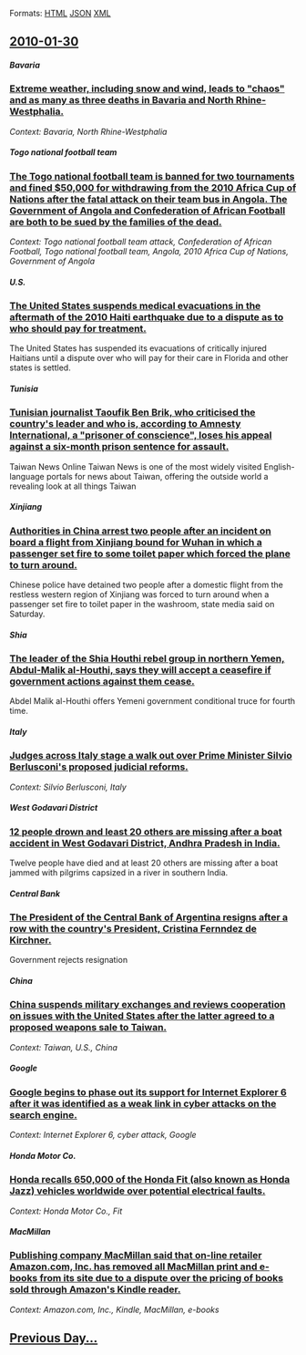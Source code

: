 
Formats: [HTML](2010/01/30/index.html)  [JSON](2010/01/30/index.json)  [XML](2010/01/30/index.xml)  

## [2010-01-30](/news/2010/01/30/index.md)

##### Bavaria
### [Extreme weather, including snow and wind, leads to "chaos" and as many as three deaths in Bavaria and North Rhine-Westphalia. ](/news/2010/01/30/extreme-weather-including-snow-and-wind-leads-to-chaos-and-as-many-as-three-deaths-in-bavaria-and-north-rhine-westphalia.md)
_Context: Bavaria, North Rhine-Westphalia_

##### Togo national football team
### [The Togo national football team is banned for two tournaments and fined $50,000 for withdrawing from the 2010 Africa Cup of Nations after the fatal attack on their team bus in Angola. The Government of Angola and Confederation of African Football are both to be sued by the families of the dead. ](/news/2010/01/30/the-togo-national-football-team-is-banned-for-two-tournaments-and-fined-50-000-for-withdrawing-from-the-2010-africa-cup-of-nations-after-th.md)
_Context: Togo national football team attack, Confederation of African Football, Togo national football team, Angola, 2010 Africa Cup of Nations, Government of Angola_

##### U.S.
### [The United States suspends medical evacuations in the aftermath of the 2010 Haiti earthquake due to a dispute as to who should pay for treatment. ](/news/2010/01/30/the-united-states-suspends-medical-evacuations-in-the-aftermath-of-the-2010-haiti-earthquake-due-to-a-dispute-as-to-who-should-pay-for-treat.md)
The United States has suspended its evacuations of critically injured Haitians until a dispute over who will pay for their care in Florida and other states is settled.

##### Tunisia
### [Tunisian journalist Taoufik Ben Brik, who criticised the country's leader and who is, according to Amnesty International, a "prisoner of conscience", loses his appeal against a six-month prison sentence for assault. ](/news/2010/01/30/tunisian-journalist-taoufik-ben-brik-who-criticised-the-country-s-leader-and-who-is-according-to-amnesty-international-a-prisoner-of-con.md)
Taiwan News Online Taiwan News is one of the most widely visited English-language portals for news about Taiwan, offering the outside world a revealing look at all things Taiwan

##### Xinjiang
### [Authorities in China arrest two people after an incident on board a flight from Xinjiang bound for Wuhan in which a passenger set fire to some toilet paper which forced the plane to turn around. ](/news/2010/01/30/authorities-in-china-arrest-two-people-after-an-incident-on-board-a-flight-from-xinjiang-bound-for-wuhan-in-which-a-passenger-set-fire-to-so.md)
Chinese police have detained two people after a domestic flight from the restless western region of Xinjiang was forced to turn around when a passenger set fire to toilet paper in the washroom, state media said on Saturday.

##### Shia
### [The leader of the Shia Houthi rebel group in northern Yemen, Abdul-Malik al-Houthi, says they will accept a ceasefire if government actions against them cease. ](/news/2010/01/30/the-leader-of-the-shia-houthi-rebel-group-in-northern-yemen-abdul-malik-al-houthi-says-they-will-accept-a-ceasefire-if-government-actions.md)
Abdel Malik al-Houthi offers Yemeni government conditional truce for fourth time.

##### Italy
### [Judges across Italy stage a walk out over Prime Minister Silvio Berlusconi's proposed judicial reforms. ](/news/2010/01/30/judges-across-italy-stage-a-walk-out-over-prime-minister-silvio-berlusconi-s-proposed-judicial-reforms.md)
_Context: Silvio Berlusconi, Italy_

##### West Godavari District
### [12 people drown and least 20 others are missing after a boat accident in West Godavari District, Andhra Pradesh in India. ](/news/2010/01/30/12-people-drown-and-least-20-others-are-missing-after-a-boat-accident-in-west-godavari-district-andhra-pradesh-in-india.md)
Twelve people have died and at least 20 others are missing after a boat jammed with pilgrims capsized in a river in southern India.

##### Central Bank
### [The President of the Central Bank of Argentina resigns after a row with the country's President, Cristina Fernndez de Kirchner. ](/news/2010/01/30/the-president-of-the-central-bank-of-argentina-resigns-after-a-row-with-the-country-s-president-cristina-fernandez-de-kirchner.md)
Government rejects resignation

##### China
### [China suspends military exchanges and reviews cooperation on issues with the United States after the latter agreed to a proposed weapons sale to Taiwan. ](/news/2010/01/30/china-suspends-military-exchanges-and-reviews-cooperation-on-issues-with-the-united-states-after-the-latter-agreed-to-a-proposed-weapons-sal.md)
_Context: Taiwan, U.S., China_

##### Google
### [Google begins to phase out its support for Internet Explorer 6 after it was identified as a weak link in cyber attacks on the search engine. ](/news/2010/01/30/google-begins-to-phase-out-its-support-for-internet-explorer-6-after-it-was-identified-as-a-weak-link-in-cyber-attacks-on-the-search-engine.md)
_Context: Internet Explorer 6, cyber attack, Google_

##### Honda Motor Co.
### [Honda recalls 650,000 of the Honda Fit (also known as Honda Jazz) vehicles worldwide over potential electrical faults. ](/news/2010/01/30/honda-recalls-650-000-of-the-honda-fit-also-known-as-honda-jazz-vehicles-worldwide-over-potential-electrical-faults.md)
_Context: Honda Motor Co., Fit_

##### MacMillan
### [Publishing company MacMillan said that on-line retailer Amazon.com, Inc. has removed all MacMillan print and e-books from its site due to a dispute over the pricing of books sold through Amazon's Kindle reader. ](/news/2010/01/30/publishing-company-macmillan-said-that-on-line-retailer-amazon-com-inc-has-removed-all-macmillan-print-and-e-books-from-its-site-due-to-a.md)
_Context: Amazon.com, Inc., Kindle, MacMillan, e-books_

## [Previous Day...](/news/2010/01/29/index.md)

